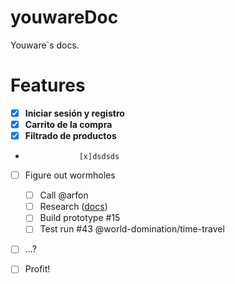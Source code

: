 # youwareDoc

Youware`s docs.

# Features

- [x] **Iniciar sesión y registro**
- [x] **Carrito de la compra**
- [x] **Filtrado de productos**     
-                 [x]dsdsds 
 

- [ ] Figure out wormholes
  - [ ] Call @arfon
  - [ ] Research ([docs](http://en.wikipedia.org/wiki/Wormhole#Time_travel))
  - [ ] Build prototype #15
  - [ ] Test run #43 @world-domination/time-travel
- [ ] ...?
- [ ] Profit!
 
      
